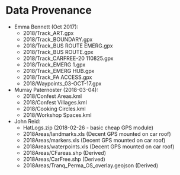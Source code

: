 # Data Provenance

* Emma Bennett (Oct 2017):
  * 2018/Track_ART.gpx
  * 2018/Track_BOUNDARY.gpx
  * 2018/Track_BUS ROUTE EMERG.gpx
  * 2018/Track_BUS ROUTE.gpx
  * 2018/Track_CARFREE-20 110825.gpx
  * 2018/Track_EMERG 1.gpx
  * 2018/Track_EMERG HUB.gpx
  * 2018/Track_FA ACCESS.gpx
  * 2018/Waypoints_03-OCT-17.gpx
* Murray Paternoster (2018-03-04):
  * 2018/Confest Areas.kml
  * 2018/Confest Villages.kml
  * 2018/Cooking Circles.kml
  * 2018/Workshop Spaces.kml
* John Reid:
  * HatLogs.zip (2018-02-26 - basic cheap GPS module)
  * 2018Areas/landmarks.xls (Decent GPS mounted on car roof)
  * 2018Areas/markers.xls (Decent GPS mounted on car roof)
  * 2018Areas/waterpoints.xls (Decent GPS mounted on car roof)
  * 2018Areas/CFareas.shp (Derived)
  * 2018Areas/CarFree.shp (Derived)
  * 2018Areas/Tranq_Perma_OS_overlay.geojson (Derived)

